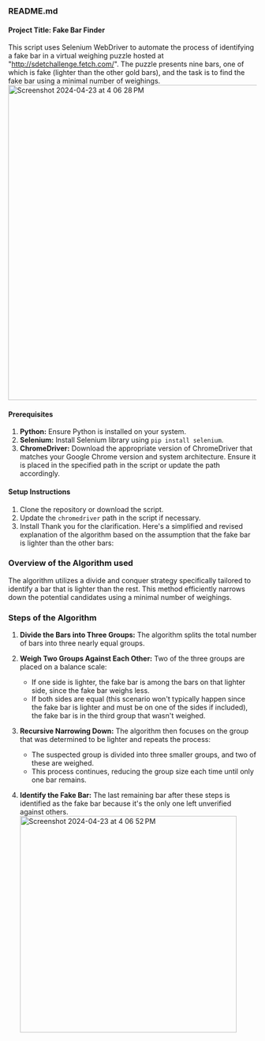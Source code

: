 ### README.md
#### Project Title: Fake Bar Finder
This script uses Selenium WebDriver to automate the process of identifying a fake bar in a virtual weighing puzzle hosted at "http://sdetchallenge.fetch.com/". The puzzle presents nine bars, one of which is fake (lighter than the other gold bars), and the task is to find the fake bar using a minimal number of weighings.
<img width="639" alt="Screenshot 2024-04-23 at 4 06 28 PM" src="https://github.com/NPriyaK/FetchChallenge/assets/102847203/bec83609-f78a-4060-a9aa-61cf4f00b48a">

#### Prerequisites
1. **Python:** Ensure Python is installed on your system.
2. **Selenium:** Install Selenium library using `pip install selenium`.
3. **ChromeDriver:** Download the appropriate version of ChromeDriver that matches your Google Chrome version and system architecture. Ensure it is placed in the specified path in the script or update the path accordingly.

#### Setup Instructions
1. Clone the repository or download the script.
2. Update the `chromedriver` path in the script if necessary.
3. Install
Thank you for the clarification. Here's a simplified and revised explanation of the algorithm based on the assumption that the fake bar is lighter than the other bars:

### Overview of the Algorithm used
The algorithm utilizes a divide and conquer strategy specifically tailored to identify a bar that is lighter than the rest. This method efficiently narrows down the potential candidates using a minimal number of weighings.

### Steps of the Algorithm

1. **Divide the Bars into Three Groups:** The algorithm splits the total number of bars into three nearly equal groups.

2. **Weigh Two Groups Against Each Other:** Two of the three groups are placed on a balance scale:
   - If one side is lighter, the fake bar is among the bars on that lighter side, since the fake bar weighs less.
   - If both sides are equal (this scenario won't typically happen since the fake bar is lighter and must be on one of the sides if included), the fake bar is in the third group that wasn't weighed.

3. **Recursive Narrowing Down:** The algorithm then focuses on the group that was determined to be lighter and repeats the process:
   - The suspected group is divided into three smaller groups, and two of these are weighed.
   - This process continues, reducing the group size each time until only one bar remains.

4. **Identify the Fake Bar:** The last remaining bar after these steps is identified as the fake bar because it's the only one left unverified against others.
   <img width="439" alt="Screenshot 2024-04-23 at 4 06 52 PM" src="https://github.com/NPriyaK/FetchChallenge/assets/102847203/0e1ccff2-8daa-475f-97d1-cdedf6ccad77">

